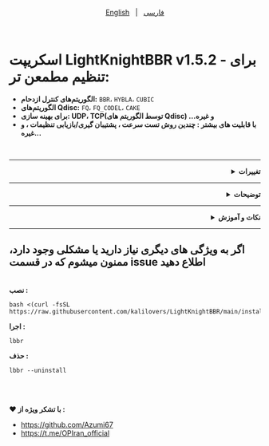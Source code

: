 
<p align="center" dir="ltr">
  <a href="/README.md">English</a> &nbsp; | &nbsp; <a href="/README.per.md">فارسی</a>
</p>


<br>



# اسکریپت LightKnightBBR  v1.5.2 - برای تنظیم مطمعن تر:

 - &#x200F;**الگوریتم‌های کنترل ازدحام:** <CODE>BBR</CODE>، <CODE>HYBLA</CODE>، <CODE>CUBIC</CODE>
 - &#x200F;**الگوریتم‌های Qdisc:**&#x200F; <CODE>FQ</CODE>، <CODE>FQ_CODEL</CODE>، <CODE>CAKE</CODE>
 - &#x200F;**برای بهینه سازی: UDP، TCP(توسط الگوریتم های Qdisc) و غیره...**&#x200F;
  - **با قابلیت های بیشتر : چندین روش تست سرعت ،  پشتیبان گیری/بازیابی تنظیمات ، و غیره...**


<br>

----------------------------------------------------------------


<div align="right">
  <details>
    <summary><strong>تغییرات</strong></summary>


<br>**V 1.5.2 :**

- از این پس تغییرات را در بخش release مشاهده کنید.

**V 1.5 :**
- تغییرات ظاهری - پیام های خروجی 
- افزودن برخی پارامترهای بهینه‌سازی برای کاهش بار شبکه بدون کاهش امنیت استاندارد، مناسب برای طیف گسترده‌ای از کاربردها
- بهبود اسکریپت و ارتقا عملکرد بهینه سازها
- بهینه سازی Speedtest Ookla

**V 1.4 :**
- **موارد افزوده شده :**
- Tcp Congestion Control جدید : Hybla و Cubic
- گزینه Status : الگوریتم Qdisk و Congestion Control فعلی سیستم عامل را نمایش میدهد . (برای نمایش صحیح ضرویست که پس از هر تغییرات و کانفیگ و.. سیستم را ریبوت کنید و مجدد بررسی کنید)
- **موارد تغییر یافته :**
- دسته بندی منو ها تغییر کرد :
- گزینه ‏BBR + Cake <  BBR Base < CakePlus 
- هرکدام از Congestion Control ها امکان فعال سازی با سه نوع FQ_CODE , FQ , CAKE : Qdisk را خواهد داشت .
- تغییرات ظاهری
- بهبود عملکرد

**V 1.3 :**
- بهینه سازی در کانفیگ الگوریتم ها .
- الگوریتم ها فقط در اینترفیس های اصلی اعمال خواهند شد تا از پردازش بیشتر و بهینه سازی معکوس جلوگیری شود .
- بهینه سازی : رفع مشکل تشخیص و .. در برخی سیستم عامل ها .
- عملکرد گزینه بازیابی بهینه شد . حتما قبل از اعمال تنظیمات جدید بازیابی کرده و سپس ریبوت کنید .


**V 1.2 :**
- الگوریتم Cake به عنوان الگوریتم پیشرفته Qos در کنار BBR به صورت ترکیبی اضافه شد.
**از Cake به عنوان الگوریتم Qos حرفه ای در ‌لایه صف‌بندی (Qdisc) استفاده خواهد شد و صف‌بندی ترافیک را به بهترین شکل ممکن مدیریت می‌کند و باعث می‌شود تا نوسانات جیتر و تأخیر به حداقل برسد
و از  BBR در لایه کنترل تراکم به عنوان Tcp Congestion Control استفاده خواهد شد و  بهینه‌ترین سرعت ارسال داده را بدون ایجاد ازدحام در ترافیک TCP فراهم می‌کند .**
-  در هر دو حالت نصب از فایل اصلی بکاپ گرفته میشود.
-  بهبود هایی در گزینه بازیابی تنظیمات .
- بهبود هایی در اعمال ecn 
- بهبود هایی در اعمال الگوریتم 
- الگوریتم Qos - qdisk در اینترفیس مختلف مانند زمانی که اینترفیس آیپی 6 جدا باشد نیز اعمال خواهد شد .
- بهبود هایی در نصب بسته ها 
- بهبود هایی در اجرای تست سرعت و...


**V 1.1 :**
- بهینه سازی شده
- چک کردن سازگاری سیستم‌عامل و کرنل
- ایجاد تغییراتی برای توزیع های مدرن و متد جایگزین برای سیستم‌های قدیمی‌تر در پایتون
- بررسی و نصب بسته‌های مورد نیاز 
- فعال‌سازی ECN (Explicit Congestion Notification)  
- الگوریتم صف‌بندی (fq یا fq_codel) برای اینترفیس شبکه و qdisk در سیستم عامل و کارت شبکه هایی که پشتیبانی نمیکنند یا به دلایلی مثل قدیمی بودن کارت شبکه و... به طور کامل تنظیم نمیشوند با بررسی خودکار توسط اسکریپت تنظیم خواهد شد = **بهینه سازی بیشتر**
- همچنین پیام‌های بازخورد بهبود یافته‌اند تا کاربران بهتر از وضعیت اجرای مراحل مطلع شوند.
  </details>
</div>

------------------------------------------------------------------------------------------

<div align="right">
  <details>
    <summary><strong>توضیحات</strong></summary>


**پروژه ای برای پیکربندی BBR , HYBLA , CUBIC با سه الگوریتم FQ , FQ_CODEL , CAKE و اجرای SpeedTest**

**BBR,HYBLA,CUBIC :**
- پیکربندی کامل 
- پشتیبان گیری و بازیابی تنظیمات اعمال شده 

**Speedtest :**


- 2 روش برای تست سرعت به صورت Bench.sh
- تست سرعت بین 2 سرور با Iperf3
- تست سرعت با *Speedtest By ookla* با امکان تعیین سرور

![image](https://github.com/kalilovers/LightKnightBBR/assets/30160766/d14d4917-82d3-4006-9cad-082b6aeaa40b)
  </details>
</div>

-----------------------

<div align="right">
  <details>
    <summary><strong>نکات و آموزش</strong></summary>
    
- **پیشنهاد من  حداقل نسخه اوبونتو 20.04 به بالا (22 و بالاتر) و دبیان 10 به بالا(حداقل 11 یا 12 و بالاتر) (چون در کرنل های جدیدتر از bbrv2 استفاده میشود) بخصوص برای vpn ، بازی ، تماس و... است**
- **سیستم عامل های پشتیبانی شده » اوبونتو نسخه 18 به بالا - دبیان 10 به بالا**
- حتما در کاربر root و یا با دستور **sudo** اجرا شود
- برای اعمال تغییرات **reboot** لازم است
- توصیه میشود در تانلینگ و سرور های تانل شده , از یک کانفیگ مشابه استفاده کنید تا عملکرد بهینه تر باشد و الگوریتم های هردو یا .. سرور با یکدیگر هماهنگ باشند . برای مثال در صورتی که دو سرور دارید که بهم تانل شده اند , الگوریتم مورد نظر خود مثلا BBR + FQ_CODEL را در هردو سرور فعال کنید ( در صورتی که در یکی از سرور ها اعمال نکنید در واقع آن سرور از تنظیمات و الگوریتم پیشفرض که متفاوت از سرور بهینه شده است استفاده خواهد کرد و باعث جلوگیری از افزایش کامل راندمان تانل و ... خواهد شد) .
  </details>
</div>


------------------------------------------------------------------------------------------
اگر به ویژگی های دیگری نیاز دارید یا مشکلی وجود دارد، ممنون میشوم که در قسمت issue اطلاع دهید
------------

<br>**نصب :**

```
bash <(curl -fsSL https://raw.githubusercontent.com/kalilovers/LightKnightBBR/main/install.sh)
```

**اجرا :**

```
lbbr
```

**حذف :**

```
lbbr --uninstall
```


<br><br>


**❤️ با تشکر ویژه از :**
 - https://github.com/Azumi67
 - https://t.me/OPIran_official

